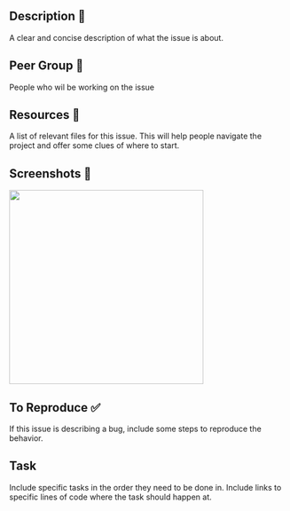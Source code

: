 ## Description 🚀

A clear and concise description of what the issue is about.

## Peer Group :two_women_holding_hands:

People who wil be working on the issue 

## Resources 🚨

A list of relevant files for this issue. This will help people navigate the project and offer some clues of where to start.


## Screenshots 📸

<img src="paste_the_URL" width="350">

## To Reproduce ✅

If this issue is describing a bug, include some steps to reproduce the behavior.

## Task

Include specific tasks in the order they need to be done in. Include links to specific lines of code where the task should happen at.

